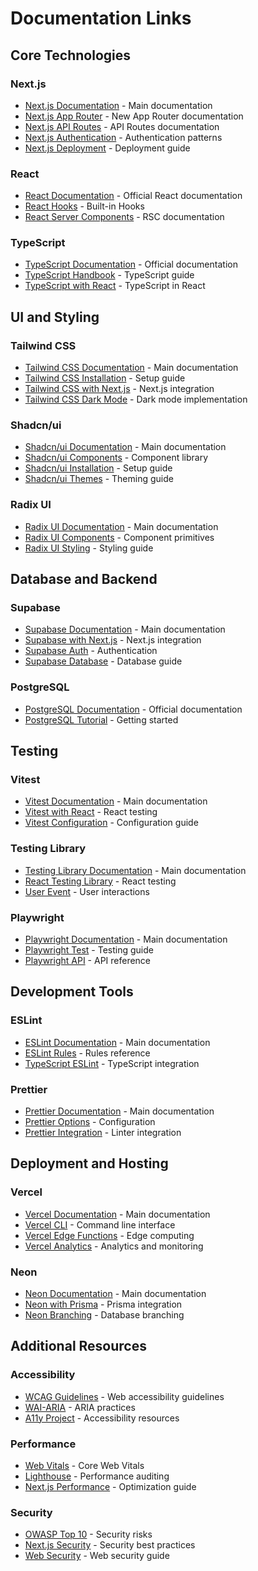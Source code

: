 # Documentation Links

## Core Technologies

### Next.js
- [Next.js Documentation](https://nextjs.org/docs) - Main documentation
- [Next.js App Router](https://nextjs.org/docs/app) - New App Router documentation
- [Next.js API Routes](https://nextjs.org/docs/app/building-your-application/routing/route-handlers) - API Routes documentation
- [Next.js Authentication](https://nextjs.org/docs/app/building-your-application/authentication) - Authentication patterns
- [Next.js Deployment](https://nextjs.org/docs/app/building-your-application/deploying) - Deployment guide

### React
- [React Documentation](https://react.dev/) - Official React documentation
- [React Hooks](https://react.dev/reference/react/hooks) - Built-in Hooks
- [React Server Components](https://react.dev/blog/2023/03/22/react-labs-what-we-have-been-working-on-march-2023#react-server-components) - RSC documentation

### TypeScript
- [TypeScript Documentation](https://www.typescriptlang.org/docs/) - Official documentation
- [TypeScript Handbook](https://www.typescriptlang.org/docs/handbook/intro.html) - TypeScript guide
- [TypeScript with React](https://www.typescriptlang.org/docs/handbook/react.html) - TypeScript in React

## UI and Styling

### Tailwind CSS
- [Tailwind CSS Documentation](https://tailwindcss.com/docs) - Main documentation
- [Tailwind CSS Installation](https://tailwindcss.com/docs/installation) - Setup guide
- [Tailwind CSS with Next.js](https://tailwindcss.com/docs/guides/nextjs) - Next.js integration
- [Tailwind CSS Dark Mode](https://tailwindcss.com/docs/dark-mode) - Dark mode implementation

### Shadcn/ui
- [Shadcn/ui Documentation](https://ui.shadcn.com/docs) - Main documentation
- [Shadcn/ui Components](https://ui.shadcn.com/docs/components) - Component library
- [Shadcn/ui Installation](https://ui.shadcn.com/docs/installation) - Setup guide
- [Shadcn/ui Themes](https://ui.shadcn.com/docs/theming) - Theming guide

### Radix UI
- [Radix UI Documentation](https://www.radix-ui.com/docs/primitives) - Main documentation
- [Radix UI Components](https://www.radix-ui.com/primitives) - Component primitives
- [Radix UI Styling](https://www.radix-ui.com/docs/primitives/guides/styling) - Styling guide

## Database and Backend

### Supabase
- [Supabase Documentation](https://supabase.com/docs) - Main documentation
- [Supabase with Next.js](https://supabase.com/docs/guides/getting-started/quickstarts/nextjs) - Next.js integration
- [Supabase Auth](https://supabase.com/docs/guides/auth) - Authentication
- [Supabase Database](https://supabase.com/docs/guides/database) - Database guide

### PostgreSQL
- [PostgreSQL Documentation](https://www.postgresql.org/docs/) - Official documentation
- [PostgreSQL Tutorial](https://www.postgresql.org/docs/current/tutorial.html) - Getting started

## Testing

### Vitest
- [Vitest Documentation](https://vitest.dev/guide/) - Main documentation
- [Vitest with React](https://vitest.dev/guide/testing-types.html) - React testing
- [Vitest Configuration](https://vitest.dev/config/) - Configuration guide

### Testing Library
- [Testing Library Documentation](https://testing-library.com/docs/) - Main documentation
- [React Testing Library](https://testing-library.com/docs/react-testing-library/intro/) - React testing
- [User Event](https://testing-library.com/docs/user-event/intro/) - User interactions

### Playwright
- [Playwright Documentation](https://playwright.dev/docs/intro) - Main documentation
- [Playwright Test](https://playwright.dev/docs/test-intro) - Testing guide
- [Playwright API](https://playwright.dev/docs/api/class-playwright) - API reference

## Development Tools

### ESLint
- [ESLint Documentation](https://eslint.org/docs/latest/) - Main documentation
- [ESLint Rules](https://eslint.org/docs/latest/rules/) - Rules reference
- [TypeScript ESLint](https://typescript-eslint.io/docs/) - TypeScript integration

### Prettier
- [Prettier Documentation](https://prettier.io/docs/en/) - Main documentation
- [Prettier Options](https://prettier.io/docs/en/options.html) - Configuration
- [Prettier Integration](https://prettier.io/docs/en/integrating-with-linters.html) - Linter integration

## Deployment and Hosting

### Vercel
- [Vercel Documentation](https://vercel.com/docs) - Main documentation
- [Vercel CLI](https://vercel.com/docs/cli) - Command line interface
- [Vercel Edge Functions](https://vercel.com/docs/functions/edge-functions) - Edge computing
- [Vercel Analytics](https://vercel.com/docs/analytics) - Analytics and monitoring

### Neon
- [Neon Documentation](https://neon.tech/docs/introduction) - Main documentation
- [Neon with Prisma](https://neon.tech/docs/guides/prisma) - Prisma integration
- [Neon Branching](https://neon.tech/docs/introduction/branching) - Database branching

## Additional Resources

### Accessibility
- [WCAG Guidelines](https://www.w3.org/WAI/standards-guidelines/wcag/) - Web accessibility guidelines
- [WAI-ARIA](https://www.w3.org/WAI/ARIA/apg/) - ARIA practices
- [A11y Project](https://www.a11yproject.com/) - Accessibility resources

### Performance
- [Web Vitals](https://web.dev/vitals/) - Core Web Vitals
- [Lighthouse](https://developers.google.com/web/tools/lighthouse) - Performance auditing
- [Next.js Performance](https://nextjs.org/docs/app/building-your-application/optimizing) - Optimization guide

### Security
- [OWASP Top 10](https://owasp.org/www-project-top-ten/) - Security risks
- [Next.js Security](https://nextjs.org/docs/app/building-your-application/security) - Security best practices
- [Web Security](https://web.dev/security/) - Web security guide 